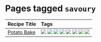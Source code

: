 # Pages tagged `savoury`

|Recipe Title|Tags
|:---|:---|
|[Potato Bake](../recipes/potatobake.md)|[![](https://img.shields.io/badge/tag-baked-062ab)](../tags/baked.md) [![](https://img.shields.io/badge/tag-cheesey-e7673c)](../tags/cheesey.md) [![](https://img.shields.io/badge/tag-dairy-e4f90)](../tags/dairy.md) [![](https://img.shields.io/badge/tag-potato-4a3565)](../tags/potato.md) [![](https://img.shields.io/badge/tag-profile-e5c1d4)](../tags/profile.md) [![](https://img.shields.io/badge/tag-savoury-eac1b9)](../tags/savoury.md) [![](https://img.shields.io/badge/tag-sides-32f6f2)](../tags/sides.md) [![](https://img.shields.io/badge/tag-vegetarian-208450)](../tags/vegetarian.md)|